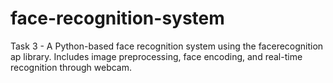 # face-recognition-system
Task 3 - A Python-based face recognition system using the facerecognition ap library. Includes image preprocessing, face encoding, and real-time recognition through webcam.
